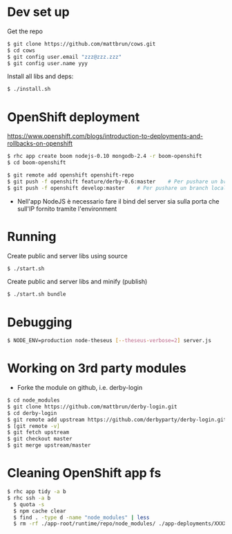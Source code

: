<!--
// #############################################################################
-->

# Dev set up

Get the repo
```bash
$ git clone https://github.com/mattbrun/cows.git
$ cd cows
$ git config user.email "zzz@zzz.zzz"
$ git config user.name yyy
```


Install all libs and deps:
```bash
$ ./install.sh
```


# OpenShift deployment

https://www.openshift.com/blogs/introduction-to-deployments-and-rollbacks-on-openshift

```bash
$ rhc app create boom nodejs-0.10 mongodb-2.4 -r boom-openshift
$ cd boom-openshift
```

```bash
$ git remote add openshift openshift-repo
$ git push -f openshift feature/derby-0.6:master    # Per pushare un branch locale diverso da master sul master remoto
$ git push -f openshift develop:master    # Per pushare un branch locale diverso da master sul master remoto
```

- Nell'app NodeJS è necessario fare il bind del server sia sulla porta che sull'IP fornito tramite l'environment


# Running 

Create public and server libs using source
```bash
$ ./start.sh
```

Create public and server libs and minify (publish)
```bash
$ ./start.sh bundle
```


# Debugging

```bash
$ NODE_ENV=production node-theseus [--theseus-verbose=2] server.js
```


# Working on 3rd party modules
- Forke the module on github, i.e. derby-login
```bash
$ cd node_modules
$ git clone https://github.com/mattbrun/derby-login.git
$ cd derby-login
$ git remote add upstream https://github.com/derbyparty/derby-login.git
$ [git remote -v]
$ git fetch upstream
$ git checkout master
$ git merge upstream/master
```


# Cleaning OpenShift app fs

```bash
$ rhc app tidy -a b
$ rhc ssh -a b
  $ quota -s
  $ npm cache clear
  $ find . -type d -name "node_modules" | less
  $ rm -rf ./app-root/runtime/repo/node_modules/ ./app-deployments/XXXXXXXXX/repo/node_modules
```
